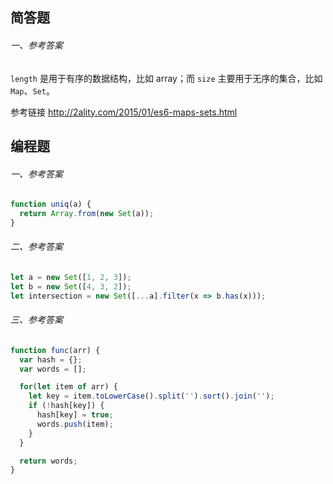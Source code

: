 ## 简答题

###### 一、参考答案

`length` 是用于有序的数据结构，比如 array；而 `size` 主要用于无序的集合，比如 `Map`、`Set`。

参考链接 <http://2ality.com/2015/01/es6-maps-sets.html>

## 编程题

###### 一、参考答案
```js
function uniq(a) {
  return Array.from(new Set(a));
}
```

###### 二、参考答案
```js
let a = new Set([1, 2, 3]);
let b = new Set([4, 3, 2]);
let intersection = new Set([...a].filter(x => b.has(x)));
```

###### 三、参考答案
```js
function func(arr) {
  var hash = {};
  var words = [];

  for(let item of arr) {
    let key = item.toLowerCase().split('').sort().join('');
    if (!hash[key]) {
      hash[key] = true;
      words.push(item);
    }
  }

  return words;
}
```